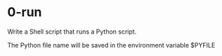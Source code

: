 # 0-run 
Write a Shell script that runs a Python script.

The Python file name will be saved in the environment variable $PYFILE

